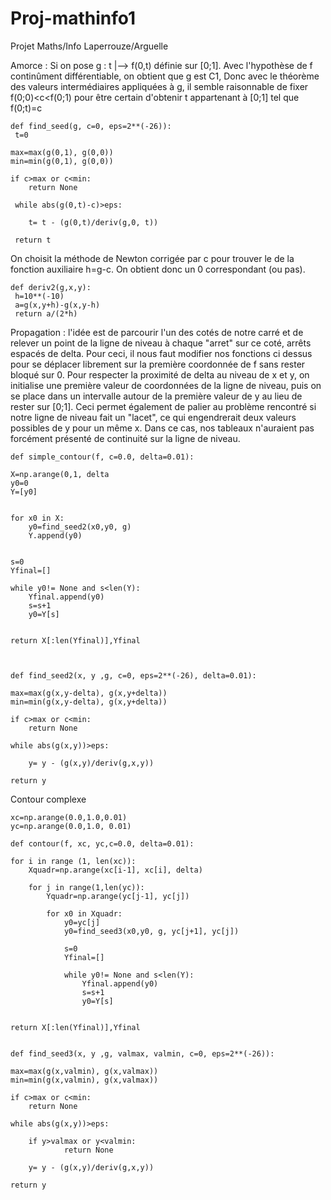 # Proj-mathinfo1
Projet Maths/Info Laperrouze/Arguelle

Amorce : Si on pose g : t |--> f(0,t) définie sur [0;1]. Avec l'hypothèse de f continûment différentiable, on obtient que g est C1,
 Donc avec le théorème des valeurs intermédiaires appliquées à g, il semble raisonnable de fixer f(0;0)<c<f(0;1) pour être certain d'obtenir t appartenant à [0;1] tel que f(0;t)=c



    def find_seed(g, c=0, eps=2**(-26)):
     t=0
     
    max=max(g(0,1), g(0,0))
    min=min(g(0,1), g(0,0))
    
    if c>max or c<min:
        return None
    
     while abs(g(0,t)-c)>eps:
        
        t= t - (g(0,t)/deriv(g,0, t))
        
     return t
     
 On choisit la méthode de Newton corrigée par c pour trouver le  de la fonction auxiliaire h=g-c. On obtient donc un 0 correspondant (ou pas).     
     
    def deriv2(g,x,y):
     h=10**(-10)
     a=g(x,y+h)-g(x,y-h)
     return a/(2*h)
     
Propagation : l'idée est de parcourir l'un des cotés de notre carré et de relever un point de la ligne de niveau à chaque "arret" sur ce coté, arrêts espacés de delta. Pour ceci, il nous faut modifier nos fonctions ci dessus pour se déplacer librement sur la première coordonnée de f sans rester bloqué sur 0. Pour respecter la proximité de delta au niveau de x et y, on initialise une première valeur de coordonnées de la ligne de niveau, puis on se place dans un intervalle autour de la première valeur de y au lieu de rester sur [0;1]. Ceci permet également de palier au problème rencontré si notre ligne de niveau fait un "lacet", ce qui engendrerait deux valeurs possibles de y pour un même x. Dans ce cas, nos tableaux n'auraient pas forcément présenté de continuité sur la ligne de niveau. 
    

    def simple_contour(f, c=0.0, delta=0.01):
    
    X=np.arange(0,1, delta
    y0=0
    Y=[y0]
    
    
    for x0 in X:
        y0=find_seed2(x0,y0, g)
        Y.append(y0)
        
    
    s=0
    Yfinal=[]
    
    while y0!= None and s<len(Y):
        Yfinal.append(y0)
        s=s+1
        y0=Y[s]

  
    return X[:len(Yfinal)],Yfinal
    
        
    
    def find_seed2(x, y ,g, c=0, eps=2**(-26), delta=0.01):
    
    max=max(g(x,y-delta), g(x,y+delta))
    min=min(g(x,y-delta), g(x,y+delta))
    
    if c>max or c<min:
        return None
    
    while abs(g(x,y))>eps:
        
        y= y - (g(x,y)/deriv(g,x,y))
        
    return y
    
    
    
 Contour complexe
 
    xc=np.arange(0.0,1.0,0.01)
    yc=np.arange(0.0,1.0, 0.01)

    def contour(f, xc, yc,c=0.0, delta=0.01):
    
    for i in range (1, len(xc)):
        Xquadr=np.arange(xc[i-1], xc[i], delta)
        
        for j in range(1,len(yc)):
            Yquadr=np.arange(yc[j-1], yc[j])
            
            for x0 in Xquadr:
                y0=yc[j]
                y0=find_seed3(x0,y0, g, yc[j+1], yc[j])
    
                s=0
                Yfinal=[]
    
                while y0!= None and s<len(Y):
                    Yfinal.append(y0)
                    s=s+1
                    y0=Y[s]

  
    return X[:len(Yfinal)],Yfinal
    

    def find_seed3(x, y ,g, valmax, valmin, c=0, eps=2**(-26)):
    
    max=max(g(x,valmin), g(x,valmax))
    min=min(g(x,valmin), g(x,valmax))
    
    if c>max or c<min:
        return None
    
    while abs(g(x,y))>eps:
        
        if y>valmax or y<valmin:
                return None
                
        y= y - (g(x,y)/deriv(g,x,y))
    
    return y
    
    
    
    
